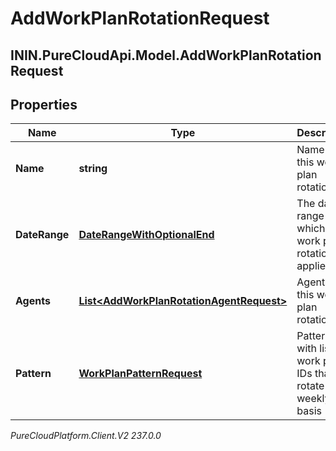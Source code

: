 # AddWorkPlanRotationRequest

## ININ.PureCloudApi.Model.AddWorkPlanRotationRequest

## Properties

|Name | Type | Description | Notes|
|------------ | ------------- | ------------- | -------------|
| **Name** | **string** | Name of this work plan rotation | |
| **DateRange** | [**DateRangeWithOptionalEnd**](DateRangeWithOptionalEnd) | The date range to which this work plan rotation applies | |
| **Agents** | [**List&lt;AddWorkPlanRotationAgentRequest&gt;**](AddWorkPlanRotationAgentRequest) | Agents in this work plan rotation | [optional] |
| **Pattern** | [**WorkPlanPatternRequest**](WorkPlanPatternRequest) | Pattern with list of work plan IDs that rotate on a weekly basis | |



_PureCloudPlatform.Client.V2 237.0.0_
